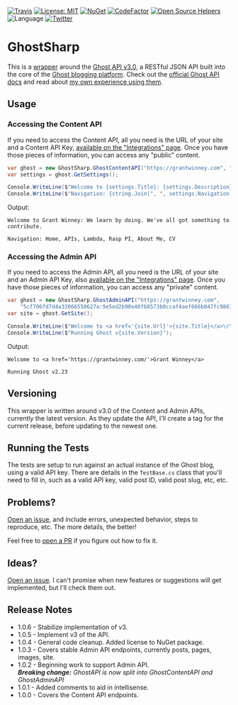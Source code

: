 [![Travis](https://img.shields.io/travis/grantwinney/GhostSharp.svg?branch=master)](https://travis-ci.org/grantwinney/GhostSharp)
[![License: MIT](https://img.shields.io/badge/License-MIT-green.svg)](https://opensource.org/licenses/MIT)
[![NuGet](https://img.shields.io/nuget/v/GhostSharp.svg)](https://www.nuget.org/packages/GhostSharp)
[![CodeFactor](https://www.codefactor.io/repository/github/grantwinney/ghostsharp/badge)](https://www.codefactor.io/repository/github/grantwinney/ghostsharp)
[![Open Source Helpers](https://www.codetriage.com/grantwinney/ghostsharp/badges/users.svg)](https://www.codetriage.com/grantwinney/ghostsharp)
![Language](https://img.shields.io/github/languages/top/grantwinney/GhostSharp.svg)
[![Twitter](https://img.shields.io/twitter/url/http/shields.io.svg)](https://twitter.com/intent/tweet?url=https%3A%2F%2Fgithub.com%2Fgrantwinney%2FGhostSharp&text=GhostSharp,%20a%20C%23%20Wrapper%20for%20the%20Ghost%20API&hashtags=tryghost,api)

# GhostSharp

This is a [wrapper](https://grantwinney.com/what-is-an-api-wrapper-and-how-do-i-write-one/) around the [Ghost API v3.0](https://ghost.org/docs/api/v3/), a RESTful JSON API built into the core of the [Ghost blogging platform](https://ghost.org/). Check out the [official Ghost API docs](https://ghost.org/docs/api/) and read about [my own experience using them](https://grantwinney.com/what-is-the-ghost-api/).

## Usage

### Accessing the Content API

If you need to access the Content API, all you need is the URL of your site and a Content API Key, [available on the "Integrations" page](https://docs.ghost.org/api/content/#key). Once you have those pieces of information, you can access any "public" content.

```csharp
var ghost = new GhostSharp.GhostContentAPI("https://grantwinney.com", "a6d33f1b95ff17adf0f787a70a");
var settings = ghost.GetSettings();

Console.WriteLine($"Welcome to {settings.Title}: {settings.Description}\r\n");
Console.WriteLine($"Navigation: {string.Join(", ", settings.Navigation.Select(x => x.Label))}");
```

Output:

```
Welcome to Grant Winney: We learn by doing. We've all got something to contribute.

Navigation: Home, APIs, Lambda, Rasp PI, About Me, CV
```

### Accessing the Admin API

If you need to access the Admin API, all you need is the URL of your site and an Admin API Key, also [available on the "Integrations" page](https://docs.ghost.org/api/content/#key). Once you have those pieces of information, you can access any "private" content.

```csharp
var ghost = new GhostSharp.GhostAdminAPI("https://grantwinney.com", 
    "5cf706fd7d4a33066550627a:9e5ed2b90e40f68573b0ccaf4aef666b047fc9867ad285b2e219eed5503bae53");
var site = ghost.GetSite();

Console.WriteLine($"Welcome to <a href='{site.Url}'>{site.Title}</a>\r\n");
Console.WriteLine($"Running Ghost v{site.Version}");
```

Output:

```
Welcome to <a href='https://grantwinney.com/'>Grant Winney</a>

Running Ghost v2.23
```

## Versioning

This wrapper is written around v3.0 of the Content and Admin APIs, currently the latest version. As they update the API, I'll create a tag for the current release, before updating to the newest one.

## Running the Tests

The tests are setup to run against an actual instance of the Ghost blog, using a valid API key. There are details in the `TestBase.cs` class that you'll need to fill in, such as a valid API key, valid post ID, valid post slug, etc, etc.

## Problems?

[Open an issue](https://github.com/grantwinney/GhostSharp/issues/new), and include errors, unexpected behavior, steps to reproduce, etc. The more details, the better!

Feel free to [open a PR](https://github.com/grantwinney/GhostSharp/compare) if you figure out how to fix it.

##  Ideas?

[Open an issue](https://github.com/grantwinney/GhostSharp/issues/new). I can't promise when new features or suggestions will get implemented, but I'll check them out.

## Release Notes

* 1.0.6 - Stabilize implementation of v3.
* 1.0.5 - Implement v3 of the API.
* 1.0.4 - General code cleanup. Added license to NuGet package.
* 1.0.3 - Covers stable Admin API endpoints, currently posts, pages, images, site.
* 1.0.2 - Beginning work to support Admin API.<br>***Breaking change:** GhostAPI is now split into GhostContentAPI and GhostAdminAPI*
* 1.0.1 - Added comments to aid in intellisense.
* 1.0.0 - Covers the Content API endpoints.
